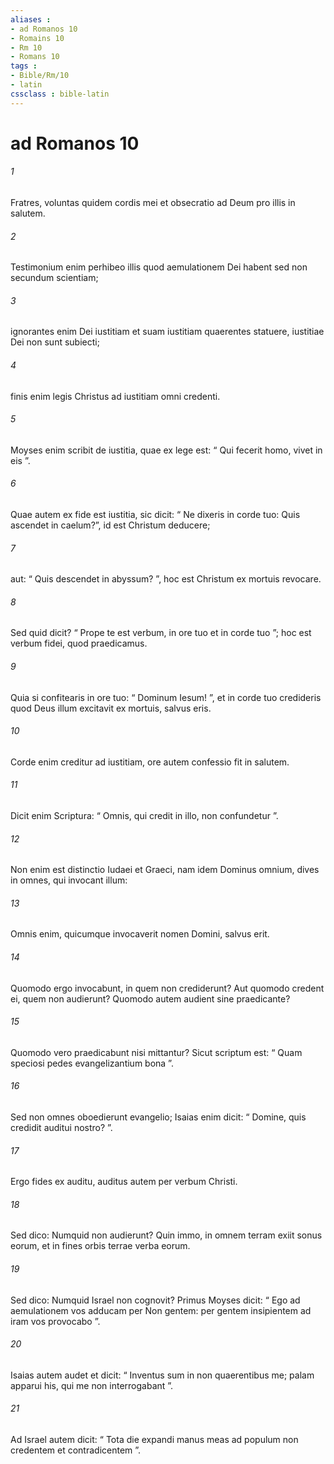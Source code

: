```yaml
---
aliases : 
- ad Romanos 10
- Romains 10
- Rm 10
- Romans 10
tags : 
- Bible/Rm/10
- latin
cssclass : bible-latin
---
```


# ad Romanos 10

###### 1
Fratres, voluntas quidem cordis mei et obsecratio ad Deum pro illis in salutem. 
###### 2
Testimonium enim perhibeo illis quod aemulationem Dei habent sed non secundum scientiam; 
###### 3
ignorantes enim Dei iustitiam et suam iustitiam quaerentes statuere, iustitiae Dei non sunt subiecti; 
###### 4
finis enim legis Christus ad iustitiam omni credenti.
###### 5
Moyses enim scribit de iustitia, quae ex lege est: “ Qui fecerit homo, vivet in eis ”. 
###### 6
Quae autem ex fide est iustitia, sic dicit: “ Ne dixeris in corde tuo: Quis ascendet in caelum?”, id est Christum deducere; 
###### 7
aut: “ Quis descendet in abyssum? ”, hoc est Christum ex mortuis revocare. 
###### 8
Sed quid dicit? “ Prope te est verbum, in ore tuo et in corde tuo ”; hoc est verbum fidei, quod praedicamus. 
###### 9
Quia si confitearis in ore tuo: “ Dominum Iesum! ”, et in corde tuo credideris quod Deus illum excitavit ex mortuis, salvus eris. 
###### 10
Corde enim creditur ad iustitiam, ore autem confessio fit in salutem. 
###### 11
Dicit enim Scriptura: “ Omnis, qui credit in illo, non confundetur ”.
###### 12
Non enim est distinctio Iudaei et Graeci, nam idem Dominus omnium, dives in omnes, qui invocant illum:
###### 13
Omnis enim, quicumque invocaverit nomen Domini, salvus erit.
###### 14
Quomodo ergo invocabunt, in quem non crediderunt? Aut quomodo credent ei, quem non audierunt? Quomodo autem audient sine praedicante? 
###### 15
Quomodo vero praedicabunt nisi mittantur? Sicut scriptum est: “ Quam speciosi pedes evangelizantium bona ”.
###### 16
Sed non omnes oboedierunt evangelio; Isaias enim dicit: “ Domine, quis credidit auditui nostro? ”. 
###### 17
Ergo fides ex auditu, auditus autem per verbum Christi.
###### 18
Sed dico: Numquid non audierunt? Quin immo, in omnem terram exiit sonus eorum, et in fines orbis terrae verba eorum.
###### 19
Sed dico: Numquid Israel non cognovit? Primus Moyses dicit: “ Ego ad aemulationem vos adducam per Non gentem: per gentem insipientem ad iram vos provocabo ”.
###### 20
Isaias autem audet et dicit: “ Inventus sum in non quaerentibus me; palam apparui his, qui me non interrogabant ”.
###### 21
Ad Israel autem dicit: “ Tota die expandi manus meas ad populum non credentem et contradicentem ”.
